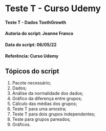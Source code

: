 # Teste T - Curso Udemy

#### Teste T - Dados ToothGrowth 
#### Autoria do script: Jeanne Franco
#### Data do script: 06/05/22
#### Referência: Curso Udemy

## Tópicos do script

1. Pacote necessário;
2. Dados;
3. Análise da normalidade dos dados;
4. Gráfico da diferença entre grupos;
5. Cálculo das médias dos grupos;
6. Teste T para uma amostra;
7. Teste T para dois grupos independentes;
8. Teste para grupos pareados;
9. Gráficos.
